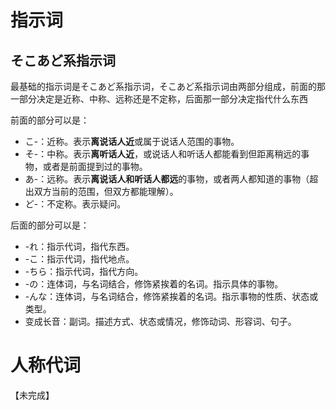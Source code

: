 # 指示词

## そこあど系指示词

最基础的指示词是そこあど系指示词，そこあど系指示词由两部分组成，前面的那一部分决定是近称、中称、远称还是不定称，后面那一部分决定指代什么东西

前面的部分可以是：

- こ-：近称。表示**离说话人近**或属于说话人范围的事物。
- そ-：中称。表示**离听话人近**，或说话人和听话人都能看到但距离稍远的事物，或者是前面提到过的事物。
- あ-：远称。表示**离说话人和听话人都远**的事物，或者两人都知道的事物（超出双方当前的范围，但双方都能理解）。
- ど-：不定称。表示疑问。

后面的部分可以是：

- -れ：指示代词，指代东西。
- -こ：指示代词，指代地点。
- -ちら：指示代词，指代方向。
- -の：连体词，与名词结合，修饰紧挨着的名词。指示具体的事物。
- -んな：连体词，与名词结合，修饰紧挨着的名词。指示事物的性质、状态或类型。
- 变成长音：副词。描述方式、状态或情况，修饰动词、形容词、句子。

# 人称代词

【未完成】 